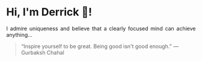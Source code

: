 # Hi, I'm Derrick 👋!
<p align="justify">I admire uniqueness and believe that a clearly focused mind can achieve anything...</p> 
<!-- #quote-start -->
<blockquote>&ldquo;Inspire yourself to be great. Being good isn't good enough.&rdquo; &mdash; <footer>Gurbaksh Chahal</footer></blockquote>
<!-- #quote-end -->
